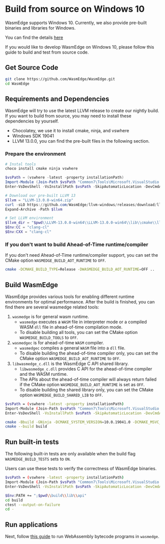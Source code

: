 # Build from source on Windows 10

WasmEdge supports Windows 10. Currently, we also provide pre-built binaries and libraries for Windows.

You can find the details [here](https://github.com/WasmEdge/WasmEdge/blob/master/.github/workflows/build.yml#L266-L322)

If you would like to develop WasmEdge on Windows 10, please follow this guide to build and test from source code.

## Get Source Code

```bash
git clone https://github.com/WasmEdge/WasmEdge.git
cd WasmEdge
```

## Requirements and Dependencies

WasmEdge will try to use the latest LLVM release to create our nightly build.
If you want to build from source, you may need to install these dependencies by yourself.

- Chocolatey, we use it to install cmake, ninja, and vswhere
- Windows SDK 19041
- LLVM 13.0.0, you can find the pre-built files in the following section.

### Prepare the environment

```powershell
# Instal tools
choco install cmake ninja vswhere

$vsPath = (vswhere -latest -property installationPath)
Import-Module (Join-Path $vsPath "Common7\Tools\Microsoft.VisualStudio.DevShell.dll")
Enter-VsDevShell -VsInstallPath $vsPath -SkipAutomaticLocation -DevCmdArguments "-arch=x64 -host_arch=x64 -winsdk=10.0.19041.0"

# Download our pre-built LLVM 13
$llvm = "LLVM-13.0.0-win64.zip"
curl -sLO https://github.com/WasmEdge/llvm-windows/releases/download/llvmorg-13.0.0/LLVM-13.0.0-win64.zip -o $llvm
Expand-Archive -Path $llvm

# Set LLVM environment
$llvm_dir = "$pwd\\LLVM-13.0.0-win64\\LLVM-13.0.0-win64\\lib\\cmake\\llvm"
$Env:CC = "clang-cl"
$Env:CXX = "clang-cl"
```

### If you don't want to build Ahead-of-Time runtime/compiler

If you don't need Ahead-of-Time runtime/compiler support, you can set the CMake option `WASMEDGE_BUILD_AOT_RUNTIME` to `OFF`.

```bash
cmake -DCMAKE_BUILD_TYPE=Release -DWASMEDGE_BUILD_AOT_RUNTIME=OFF ..
```

## Build WasmEdge

WasmEdge provides various tools for enabling different runtime environments for optimal performance.
After the build is finished, you can find there are several wasmedge related tools:

1. `wasmedge` is for general wasm runtime.
   - `wasmedge` executes a `WASM` file in interpreter mode or a compiled WASM `dll` file in ahead-of-time compilation mode.
   - To disable building all tools, you can set the CMake option `WASMEDGE_BUILD_TOOLS` to `OFF`.
2. `wasmedgec` is for ahead-of-time `WASM` compiler.
   - `wasmedgec` compiles a general `WASM` file into a `dll` file.
   - To disable building the ahead-of-time compiler only, you can set the CMake option `WASMEDGE_BUILD_AOT_RUNTIME` to `OFF`.
3. `libwasmedge_c.dll` is the WasmEdge C API shared library.
   - `libwasmedge_c.dll` provides C API for the ahead-of-time compiler and the WASM runtime.
   - The APIs about the ahead-of-time compiler will always return failed if the CMake option `WASMEDGE_BUILD_AOT_RUNTIME` is set as `OFF`.
   - To disable building the shared library only, you can set the CMake option `WASMEDGE_BUILD_SHARED_LIB` to `OFF`.

```bash
$vsPath = (vswhere -latest -property installationPath)
Import-Module (Join-Path $vsPath "Common7\Tools\Microsoft.VisualStudio.DevShell.dll")
Enter-VsDevShell -VsInstallPath $vsPath -SkipAutomaticLocation -DevCmdArguments "-arch=x64 -host_arch=x64 -winsdk=10.0.19041.0"

cmake -Bbuild -GNinja -DCMAKE_SYSTEM_VERSION=10.0.19041.0 -DCMAKE_MSVC_RUNTIME_LIBRARY=MultiThreadedDLL "-DLLVM_DIR=$llvm_dir" -DWASMEDGE_BUILD_TESTS=ON -DWASMEDGE_BUILD_PACKAGE="ZIP" .
cmake --build build
```

## Run built-in tests

The following built-in tests are only available when the build flag `WASMEDGE_BUILD_TESTS` sets to `ON`.

Users can use these tests to verify the correctness of WasmEdge binaries.

```bash
$vsPath = (vswhere -latest -property installationPath)
Import-Module (Join-Path $vsPath "Common7\Tools\Microsoft.VisualStudio.DevShell.dll")
Enter-VsDevShell -VsInstallPath $vsPath -SkipAutomaticLocation -DevCmdArguments "-arch=x64 -host_arch=x64 -winsdk=10.0.19041.0"

$Env:PATH += ";$pwd\\build\\lib\\api"
cd build
ctest --output-on-failure
cd -
```

## Run applications

Next, follow [this guide](run.md) to run WebAssembly bytecode programs in `wasmedge`.
